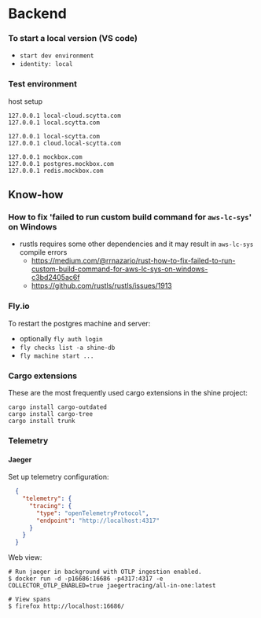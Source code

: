 # Backend

### To start a local version (VS code)

- `start dev environment`
- `identity: local`
  
### Test environment

host setup
```
127.0.0.1 local-cloud.scytta.com
127.0.0.1 local.scytta.com

127.0.0.1 local-scytta.com
127.0.0.1 cloud.local-scytta.com

127.0.0.1 mockbox.com
127.0.0.1 postgres.mockbox.com
127.0.0.1 redis.mockbox.com
```


## Know-how 

### How to fix 'failed to run custom build command for `aws-lc-sys`' on Windows

- rustls requires some other dependencies and it may result in `aws-lc-sys` compile errors
  - <https://medium.com/@rrnazario/rust-how-to-fix-failed-to-run-custom-build-command-for-aws-lc-sys-on-windows-c3bd2405ac6f>
  - <https://github.com/rustls/rustls/issues/1913>

### Fly.io

To restart the postgres machine and server:
-  optionally `fly auth login`
-  `fly checks list -a shine-db`
-  `fly machine start ...`

### Cargo extensions

These are the most frequently used cargo extensions in the shine project:

```shell
cargo install cargo-outdated
cargo install cargo-tree
cargo install trunk
```

### Telemetry

#### **Jaeger**

Set up telemetry configuration:
```json
  {
    "telemetry": {
      "tracing": {
        "type": "openTelemetryProtocol",
        "endpoint": "http://localhost:4317"
      }
    }
  }
```

Web view:
```shell
# Run jaeger in background with OTLP ingestion enabled.
$ docker run -d -p16686:16686 -p4317:4317 -e COLLECTOR_OTLP_ENABLED=true jaegertracing/all-in-one:latest

# View spans
$ firefox http://localhost:16686/
```
